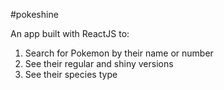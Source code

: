 #pokeshine

An app built with ReactJS to:

1. Search for Pokemon by their name or number
2. See their regular and shiny versions
3. See their species type

